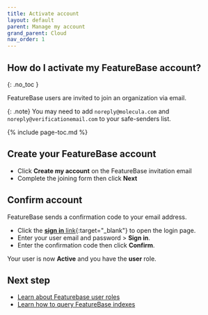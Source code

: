 ```yaml
---
title: Activate account
layout: default
parent: Manage my account
grand_parent: Cloud
nav_order: 1
---
```


## How do I activate my FeatureBase account?
{: .no_toc }

FeatureBase users are invited to join an organization via email.

{: .note}
You may need to add `noreply@molecula.com` and `noreply@verificationemail.com` to your safe-senders list.

{% include page-toc.md %}

## Create your FeatureBase account

* Click **Create my account** on the FeatureBase invitation email
* Complete the joining form then click **Next**

## Confirm account

FeatureBase sends a confirmation code to your email address.

* Click the [**sign in** link](https://cloud.featurebase.com/login){:target="_blank"} to open the login page.
* Enter your user email and password > **Sign in**.
* Enter the confirmation code then click **Confirm**.

Your user is now **Active** and you have the **user** role.

## Next step

* [Learn about Featurebase user roles](/cloud/cloud-configuration/cloud-user-roles-ref)
* [Learn how to query FeatureBase indexes](/cloud/query-cloud-data/querydata)
